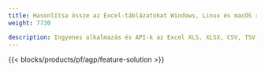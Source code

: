 ```yaml
---
title: Hasonlítsa össze az Excel-táblázatokat Windows, Linux és macOS rendszeren 
weight: 7730

description: Ingyenes alkalmazás és API-k az Excel XLS, XLSX, CSV, TSV, ODS, SXC és FODS fájlok összehasonlításához
---
```

{{< blocks/products/pf/agp/feature-solution >}} 

